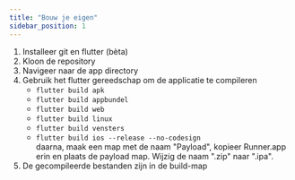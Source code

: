 ```yaml
---
title: "Bouw je eigen"
sidebar_position: 1
---
```


1. Installeer git en flutter (bèta)
2. Kloon de repository
3. Navigeer naar de app directory
4. Gebruik het flutter gereedschap om de applicatie te compileren
   * `flutter build apk`
   * `flutter build appbundel`
   * `flutter build web`
   * `flutter build linux`
   * `flutter build vensters`
   * `flutter build ios --release --no-codesign`\
     daarna, maak een map met de naam "Payload", kopieer Runner.app erin en plaats de payload map. Wijzig de naam ".zip" naar ".ipa".
5. De gecompileerde bestanden zijn in de build-map

